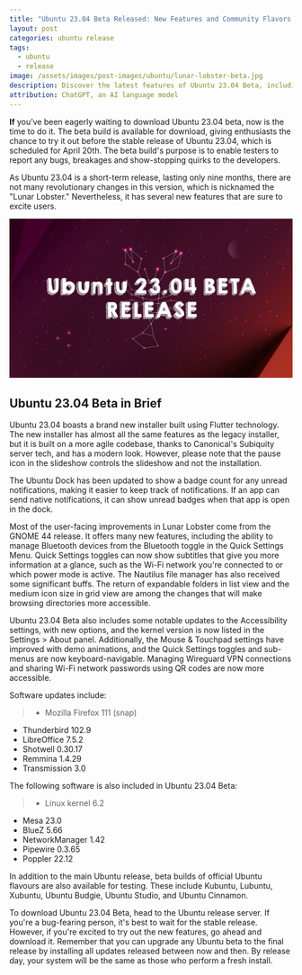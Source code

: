 ```yaml
---
title: "Ubuntu 23.04 Beta Released: New Features and Community Flavors You Should Know About"
layout: post
categories: ubuntu release
tags:
  - ubuntu
  - release
image: /assets/images/post-images/ubuntu/lunar-lobster-beta.jpg
description: Discover the latest features of Ubuntu 23.04 Beta, including a new installer and GNOME 44 release. Also, check out the community flavors for more options.
attribution: ChatGPT, an AI language model
---
```


**If** you’ve been eagerly waiting to download Ubuntu 23.04 beta, now is the time to do it. The beta build is available for download, giving enthusiasts the chance to try it out before the stable release of Ubuntu 23.04, which is scheduled for April 20th. The beta build's purpose is to enable testers to report any bugs, breakages and show-stopping quirks to the developers.

As Ubuntu 23.04 is a short-term release, lasting only nine months, there are not many revolutionary changes in this version, which is nicknamed the "Lunar Lobster." Nevertheless, it has several new features that are sure to excite users.

![Ubuntu 23.04 Lunar Lobster Beta featured image](/assets/images/post-images/ubuntu/lunar-lobster-beta.jpg)

## Ubuntu 23.04 Beta in Brief

Ubuntu 23.04 boasts a brand new installer built using Flutter technology. The new installer has almost all the same features as the legacy installer, but it is built on a more agile codebase, thanks to Canonical's Subiquity server tech, and has a modern look. However, please note that the pause icon in the slideshow controls the slideshow and not the installation.

The Ubuntu Dock has been updated to show a badge count for any unread notifications, making it easier to keep track of notifications. If an app can send native notifications, it can show unread badges when that app is open in the dock.

Most of the user-facing improvements in Lunar Lobster come from the GNOME 44 release. It offers many new features, including the ability to manage Bluetooth devices from the Bluetooth toggle in the Quick Settings Menu. Quick Settings toggles can now show subtitles that give you more information at a glance, such as the Wi-Fi network you're connected to or which power mode is active. The Nautilus file manager has also received some significant buffs. The return of expandable folders in list view and the medium icon size in grid view are among the changes that will make browsing directories more accessible.

Ubuntu 23.04 Beta also includes some notable updates to the Accessibility settings, with new options, and the kernel version is now listed in the Settings > About panel. Additionally, the Mouse & Touchpad settings have improved with demo animations, and the Quick Settings toggles and sub-menus are now keyboard-navigable. Managing Wireguard VPN connections and sharing Wi-Fi network passwords using QR codes are now more accessible.

Software updates include:

> - Mozilla Firefox 111 (snap)
- Thunderbird 102.9
- LibreOffice 7.5.2
- Shotwell 0.30.17
- Remmina 1.4.29
- Transmission 3.0

The following software is also included in Ubuntu 23.04 Beta:

> - Linux kernel 6.2
- Mesa 23.0
- BlueZ 5.66
- NetworkManager 1.42
- Pipewire 0.3.65
- Poppler 22.12

In addition to the main Ubuntu release, beta builds of official Ubuntu flavours are also available for testing. These include Kubuntu, Lubuntu, Xubuntu, Ubuntu Budgie, Ubuntu Studio, and Ubuntu Cinnamon.

To download Ubuntu 23.04 Beta, head to the Ubuntu release server. If you're a bug-fearing person, it's best to wait for the stable release. However, if you're excited to try out the new features, go ahead and download it. Remember that you can upgrade any Ubuntu beta to the final release by installing all updates released between now and then. By release day, your system will be the same as those who perform a fresh install.